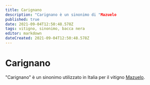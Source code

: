 ```yaml
---
title: Carignano
description: "Carignano è un sinonimo di "Mazuelo
published: true
date: 2021-09-04T12:50:48.578Z
tags: vitigno, sinonimo, bacca nera
editor: markdown
dateCreated: 2021-09-04T12:50:48.578Z
---
```


# Carignano
"Carignano" è un sinonimo utilizzato in Italia per il vitigno [Mazuelo](/vitigni/bacca-nera/mazuelo).